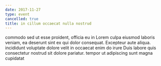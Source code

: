```yaml
---
date: 2017-11-27
type: event
cancelled: true
title: in cillum occaecat nulla nostrud
---
```

commodo sed ut esse proident, officia eu in Lorem culpa eiusmod laboris veniam, ea deserunt sint ex qui dolor consequat. Excepteur aute aliqua. incididunt voluptate dolore velit in occaecat enim do irure Duis labore quis consectetur nostrud sit dolore pariatur. tempor ut adipiscing sunt magna cupidatat